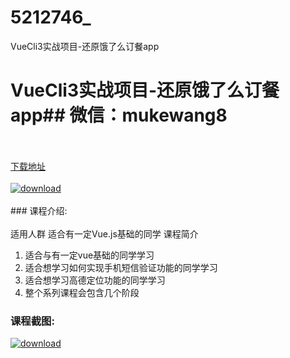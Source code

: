 # 5212746_
VueCli3实战项目-还原饿了么订餐app
# VueCli3实战项目-还原饿了么订餐app## 微信：mukewang8
<br/></br>[下载地址](http://www.36tz.cn/article/5212746 "下载地址")
<br/></br>[![download](http://36tz.cn/muke_img/2020_05_2-16.png "下载地址")](http://www.36tz.cn/article/5212746 "下载地址")
<br/></br>### 课程介绍:<br/></br>适用人群
适合有一定Vue.js基础的同学
课程简介
1. 适合与有一定vue基础的同学学习
2. 适合想学习如何实现手机短信验证功能的同学学习
3. 适合想学习高德定位功能的同学学习
4. 整个系列课程会包含几个阶段

### 课程截图:
[![download](http://36tz.cn/muke_img/2020_05_1-16.png "下载地址")](http://www.36tz.cn/article/5212746 "下载地址")
